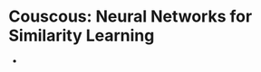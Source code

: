 Couscous: Neural Networks for Similarity Learning
=================================================


- 
